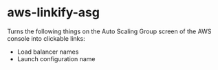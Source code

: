 # aws-linkify-asg

Turns the following things on the Auto Scaling Group screen of the AWS console into clickable links:

* Load balancer names
* Launch configuration name
